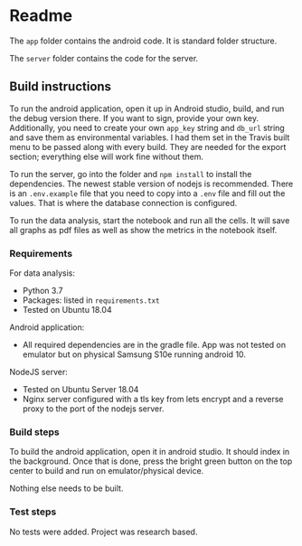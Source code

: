 # Readme

The `app` folder contains the android code. It is standard folder structure.

The `server` folder contains the code for the server.

## Build instructions

To run the android application, open it up in Android studio, build, and run the debug version there. If you want to sign, provide your own key. Additionally, you need to create your own `app_key` string and `db_url` string and save them as environmental variables. I had them set in the Travis built menu to be passed along with every build. They are needed for the export section; everything else will work fine without them.

To run the server, go into the folder and `npm install` to install the dependencies. The newest stable version of nodejs is recommended. There is an `.env.example` file that you need to copy into a `.env` file and fill out the values. That is where the database connection is configured.

To run the data analysis, start the notebook and run all the cells. It will save all graphs as pdf files as well as show the metrics in the notebook itself.

### Requirements

For data analysis:
* Python 3.7
* Packages: listed in `requirements.txt` 
* Tested on Ubuntu 18.04

Android application:
* All required dependencies are in the gradle file. App was not tested on emulator but on physical Samsung S10e running android 10.

NodeJS server:
* Tested on Ubuntu Server 18.04
* Nginx server configured with a tls key from lets encrypt and a reverse proxy to the port of the nodejs server.

### Build steps

To build the android application, open it in android studio. It should index in the background. Once that is done, press the bright green button on the top center to build and run on emulator/physical device.

Nothing else needs to be built.

### Test steps

No tests were added. Project was research based.
